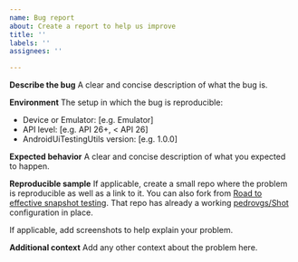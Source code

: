 ```yaml
---
name: Bug report
about: Create a report to help us improve
title: ''
labels: ''
assignees: ''

---
```


**Describe the bug**
A clear and concise description of what the bug is.

**Environment**
The setup in which the bug is reproducible:
- Device or Emulator: [e.g. Emulator]
- API level: [e.g. API 26+, < API 26]
- AndroidUiTestingUtils version: [e.g. 1.0.0]

**Expected behavior**
A clear and concise description of what you expected to happen.

**Reproducible sample**
If applicable, create a small repo where the problem is reproducible as well as a link to it. You can also fork from [Road to effective snapshot testing](https://github.com/sergio-sastre/Road-To-Effective-Snapshot-Testing). That repo has already a working [pedrovgs/Shot](https://github.com/pedrovgs/Shot) configuration in place.

If applicable, add screenshots to help explain your problem.

**Additional context**
Add any other context about the problem here.
